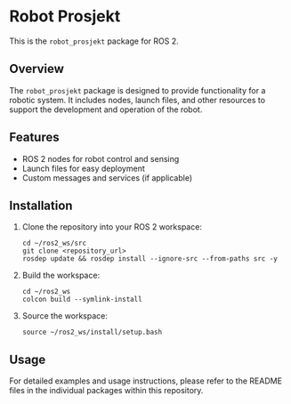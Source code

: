 # Robot Prosjekt

This is the `robot_prosjekt` package for ROS 2.

## Overview

The `robot_prosjekt` package is designed to provide functionality for a robotic system. It includes nodes, launch files, and other resources to support the development and operation of the robot.

## Features

- ROS 2 nodes for robot control and sensing
- Launch files for easy deployment
- Custom messages and services (if applicable)

## Installation

1. Clone the repository into your ROS 2 workspace:
    ```
    cd ~/ros2_ws/src
    git clone <repository_url>
    rosdep update && rosdep install --ignore-src --from-paths src -y
    ```
2. Build the workspace:
    ```
    cd ~/ros2_ws
    colcon build --symlink-install
    ```
3. Source the workspace:
    ```
    source ~/ros2_ws/install/setup.bash
    ```

## Usage

 For detailed examples and usage instructions, please refer to the README files in the individual packages within this repository.
